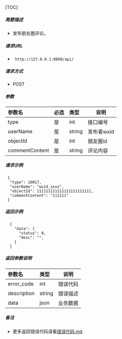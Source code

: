 

[TOC]
    
##### 简要描述

- 发布朋友圈评论。

##### 请求URL
- ` http://127.0.0.1:8888/api/`
  
##### 请求方式
- POST 

##### 参数

| 参数名            | 必选 | 类型     | 说明      |   
|:---------------|:---|:-------|---------|   
| type           | 是  | int    | 接口编号    |   
| userName       | 是  | string | 发布者wxid |   
| objectId       | 是  | int    | 朋友圈id   |   
| commentContent | 是  | string | 评论内容    |   

##### 请求示例

```
 {
  "type": 10017,
  "userName": "wxid_xxxx",
  "objectId": 111111111111111111111111,
  "commentContent": "111111"
 } 
```

##### 返回示例 

``` 
  {
    "data": {
      "status": 0,
      "desc": "",
    }
  }
```

##### 返回参数说明 

| 参数名         | 类型     | 说明   |   
|:------------|:-------|------|   
| error_code  | int    | 错误代码 |   
| description | string | 错误描述 |   
| data        | json   | 业务数据 |   

##### 备注 

- 更多返回错误代码请看[错误代码.md](../错误代码.md)






